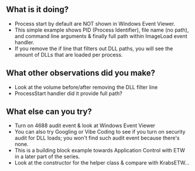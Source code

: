 ## What is it doing?
- Process start by default are NOT shown in Windows Event Viewer.
- This simple example shows PID (Process Identifier), file name (no path), and command line arguments & finally full path within ImageLoad event handler.
- If you remove the if line that filters out DLL paths, you will see the amount of DLLs that are loaded per process.

## What other observations did you make?
- Look at the volume before/after removing the DLL filter line
- ProcessStart handler did it provide full path?

## What else can you try?
- Turn on 4688 audit event & look at Windows Event Viewer
- You can also try Googling or Vibe Coding to see if you turn on security audit for DLL loads; you won't find such audit event because there's none.
- This is a building block example towards Application Control with ETW in a later part of the series.
- Look at the constructor for the helper class & compare with KrabsETW...


